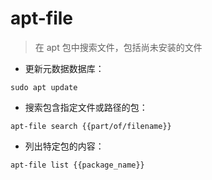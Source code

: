 # apt-file

> 在 apt 包中搜索文件，包括尚未安装的文件

- 更新元数据数据库：

`sudo apt update`

- 搜索包含指定文件或路径的包：

`apt-file search {{part/of/filename}}`

- 列出特定包的内容：

`apt-file list {{package_name}}`

[#]: contributors: ([Datura stramonium L.])
